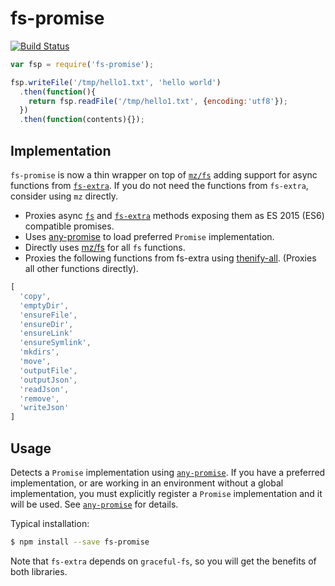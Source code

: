 # fs-promise

[![Build Status](https://secure.travis-ci.org/kevinbeaty/fs-promise.svg)](http://travis-ci.org/kevinbeaty/fs-promise)


```javascript
var fsp = require('fs-promise');

fsp.writeFile('/tmp/hello1.txt', 'hello world')
  .then(function(){
    return fsp.readFile('/tmp/hello1.txt', {encoding:'utf8'});
  })
  .then(function(contents){});
```

## Implementation

`fs-promise` is now a thin wrapper on top of [`mz/fs`][4] adding support for async functions from [`fs-extra`][2]. If you do not need the functions from `fs-extra`, consider using `mz` directly.

* Proxies async [`fs`][1] and [`fs-extra`][2] methods exposing them as ES 2015 (ES6) compatible promises.
* Uses [any-promise][3] to load preferred `Promise` implementation.
* Directly uses [mz/fs][4] for all `fs` functions.
* Proxies the following functions from fs-extra using [thenify-all][5]. (Proxies all other functions directly).

```javascript
[
  'copy',
  'emptyDir',
  'ensureFile',
  'ensureDir',
  'ensureLink'
  'ensureSymlink',
  'mkdirs',
  'move',
  'outputFile',
  'outputJson',
  'readJson',
  'remove',
  'writeJson'
]
```

## Usage

Detects a `Promise` implementation using [`any-promise`][3]. If you have a preferred implementation, or are working in an environment without a global implementation, you must explicitly register a `Promise` implementation and it will be used. See [`any-promise`][3] for details.

Typical installation:

```bash
$ npm install --save fs-promise
```

Note that `fs-extra` depends on `graceful-fs`, so you will get the benefits of both libraries.

[1]: https://nodejs.org/api/fs.html
[2]: https://www.npmjs.org/package/fs-extra
[3]: https://github.com/kevinbeaty/any-promise
[4]: https://github.com/normalize/mz
[5]: https://github.com/thenables/thenify-all
